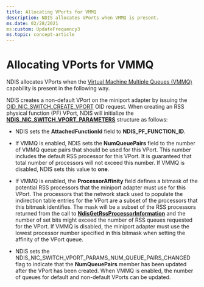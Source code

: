 ```yaml
---
title: Allocating VPorts for VMMQ
description: NDIS allocates VPorts when VMMQ is present.
ms.date: 02/28/2021
ms:custom: UpdateFrequency3
ms.topic: concept-article
---
```



# Allocating VPorts for VMMQ

NDIS allocates VPorts when the [Virtual Machine Multiple Queues (VMMQ)](overview-of-virtual-machine-multiple-queues.md) capability is present in the following way.

NDIS creates a non-default VPort on the miniport adapter by issuing the [OID\_NIC\_SWITCH\_CREATE\_VPORT](oid-nic-switch-create-vport.md) OID request. When creating an RSS physical function (PF) VPort, NDIS will initialize the [**NDIS\_NIC\_SWITCH\_VPORT\_PARAMETERS**](/windows-hardware/drivers/ddi/ntddndis/ns-ntddndis-_ndis_nic_switch_vport_parameters) structure as follows:

- NDIS sets the **AttachedFunctionId** field to **NDIS\_PF\_FUNCTION\_ID**.

- If VMMQ is enabled, NDIS sets the **NumQueuePairs** field to the number of VMMQ queue pairs that should be used for this VPort. This number includes the default RSS processor for this VPort. It is guaranteed that total number of processors will not exceed this number. If VMMQ is disabled, NDIS sets this value to **one**.

- If VMMQ is enabled, the **ProcessorAffinity** field defines a bitmask of the potential RSS processors that the miniport adapter must use for this VPort. The processors that the network stack used to populate the indirection table entries for the VPort are a subset of the processors that this bitmask identifies. The mask will be a subset of the RSS processors returned from the call to [**NdisGetRssProcessorInformation**](/windows-hardware/drivers/ddi/ndis/nf-ndis-ndisgetrssprocessorinformation) and the number of set bits might exceed the number of RSS queues requested for the VPort. If VMMQ is disabled, the miniport adapter must use the lowest processor number specified in this bitmask when setting the affinity of the VPort queue.

- NDIS sets the NDIS\_NIC\_SWITCH\_VPORT\_PARAMS\_NUM\_QUEUE\_PAIRS\_CHANGED flag to indicate that the **NumQueuePairs** member has been updated after the VPort has been created. When VMMQ is enabled, the number of queues for default and non-default VPorts can be updated. 
